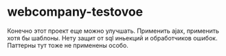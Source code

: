 # webcompany-testovoe

Конечно этот проект еще можно улучшать. Применить ajax, применить хотя бы шаблоны.
Нету защит от sql иньекций и обработчиков ошибок. Паттерны тут тоже не применены особо.
